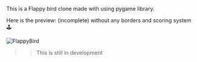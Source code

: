 This is a Flappy bird clone made with using pygame library.

Here is the preview: (incomplete) without any borders and scoring system 🕹️

![FlappyBird](https://github.com/user-attachments/assets/604bba17-0d4a-488c-bee2-ab5f196b3ae8)

>> This is still in development
